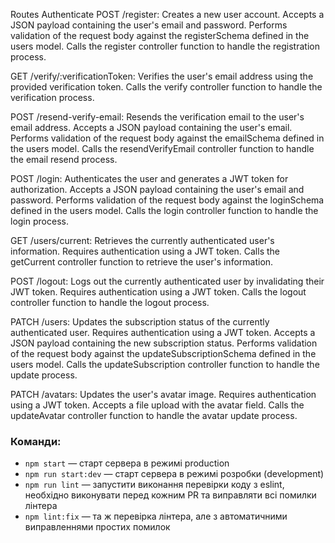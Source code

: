 Routes
Authenticate
POST /register: Creates a new user account. Accepts a JSON payload containing the user's email and password. Performs validation of the request body against the registerSchema defined in the users model. Calls the register controller function to handle the registration process.

GET /verify/:verificationToken: Verifies the user's email address using the provided verification token. Calls the verify controller function to handle the verification process.

POST /resend-verify-email: Resends the verification email to the user's email address. Accepts a JSON payload containing the user's email. Performs validation of the request body against the emailSchema defined in the users model. Calls the resendVerifyEmail controller function to handle the email resend process.

POST /login: Authenticates the user and generates a JWT token for authorization. Accepts a JSON payload containing the user's email and password. Performs validation of the request body against the loginSchema defined in the users model. Calls the login controller function to handle the login process.

GET /users/current: Retrieves the currently authenticated user's information. Requires authentication using a JWT token. Calls the getCurrent controller function to retrieve the user's information.

POST /logout: Logs out the currently authenticated user by invalidating their JWT token. Requires authentication using a JWT token. Calls the logout controller function to handle the logout process.

PATCH /users: Updates the subscription status of the currently authenticated user. Requires authentication using a JWT token. Accepts a JSON payload containing the new subscription status. Performs validation of the request body against the updateSubscriptionSchema defined in the users model. Calls the updateSubscription controller function to handle the update process.

PATCH /avatars: Updates the user's avatar image. Requires authentication using a JWT token. Accepts a file upload with the avatar field. Calls the updateAvatar controller function to handle the avatar update process.

### Команди:

- `npm start` &mdash; старт сервера в режимі production
- `npm run start:dev` &mdash; старт сервера в режимі розробки (development)
- `npm run lint` &mdash; запустити виконання перевірки коду з eslint, необхідно виконувати перед кожним PR та виправляти всі помилки лінтера
- `npm lint:fix` &mdash; та ж перевірка лінтера, але з автоматичними виправленнями простих помилок
